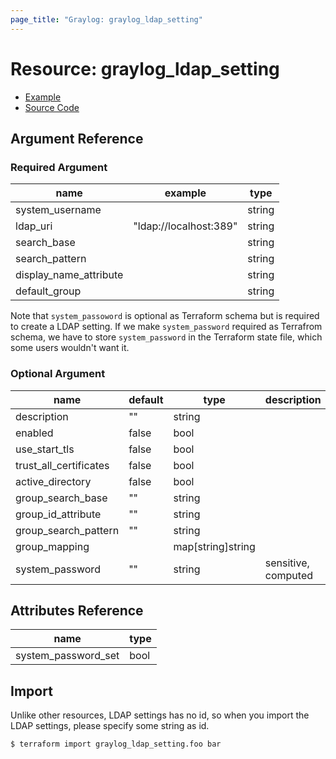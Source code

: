 ```yaml
---
page_title: "Graylog: graylog_ldap_setting"
---
```


# Resource: graylog_ldap_setting

* [Example](https://github.com/terraform-provider-graylog/terraform-provider-graylog/blob/master/examples/v0.12/ldap_setting.tf)
* [Source Code](https://github.com/terraform-provider-graylog/terraform-provider-graylog/blob/master/graylog/resource/system/ldap/setting/resource.go)

## Argument Reference

### Required Argument

name | example | type
--- | --- | ---
system_username | | string
ldap_uri | "ldap://localhost:389" | string
search_base | | string
search_pattern | | string
display_name_attribute | | string
default_group | | string |

Note that `system_passoword` is optional as Terraform schema but is required to create a LDAP setting.
If we make `system_password` required as Terrafrom schema, we have to store `system_password` in the Terraform state file, which some users wouldn't want it.

### Optional Argument

name | default | type | description
--- | --- | --- | ---
description | "" | string |
enabled | false | bool |
use_start_tls | false | bool |
trust_all_certificates | false | bool |
active_directory | false | bool |
group_search_base | "" | string |
group_id_attribute | "" | string |
group_search_pattern | "" | string |
group_mapping | | map[string]string |
system_password | "" | string | sensitive, computed

## Attributes Reference

name | type
--- | ---
system_password_set | bool

## Import

Unlike other resources, LDAP settings has no id,
so when you import the LDAP settings, please specify some string as id.

```console
$ terraform import graylog_ldap_setting.foo bar
```
